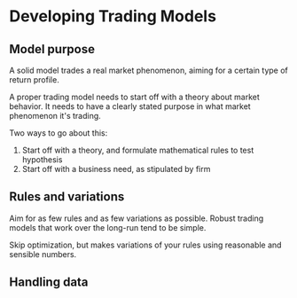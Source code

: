 # Developing Trading Models

## Model purpose

A solid model trades a real market phenomenon, aiming for a certain type of return profile. 

A proper trading model needs to start off with a theory about market behavior. It needs to have a clearly stated purpose in what market phenomenon it's trading.

Two ways to go about this:

1. Start off with a theory, and formulate mathematical rules to test hypothesis 
2. Start off with a business need, as stipulated by firm

## Rules and variations

Aim for as few rules and as few variations as possible. Robust trading models that work over the long-run tend to be simple.

Skip optimization, but makes variations of your rules using reasonable and sensible numbers.

## Handling data

